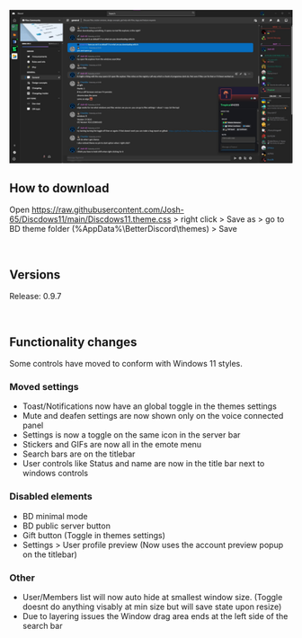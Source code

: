 ![image](https://github.com/Josh-65/Discdows11/blob/main/preview.jpg?raw=true)

## How to download
Open https://raw.githubusercontent.com/Josh-65/Discdows11/main/Discdows11.theme.css > right click > Save as > go to BD theme folder (%AppData%\BetterDiscord\themes) > Save

<br>

## Versions
Release: 0.9.7

<br>

## Functionality changes
Some controls have moved to conform with Windows 11 styles.


### Moved settings
- Toast/Notifications now have an global toggle in the themes settings
- Mute and deafen settings are now shown only on the voice connected panel
- Settings is now a toggle on the same icon in the server bar
- Stickers and GIFs are now all in the emote menu
- Search bars are on the titlebar
- User controls like Status and name are now in the title bar next to windows controls


### Disabled elements
- BD minimal mode
- BD public server button
- Gift button (Toggle in themes settings)
- Settings > User profile preview (Now uses the account preview popup on the titlebar)


### Other
- User/Members list will now auto hide at smallest window size. (Toggle doesnt do anything visably at min size but will save state upon resize)
- Due to layering issues the Window drag area ends at the left side of the search bar